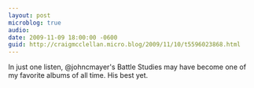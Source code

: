```yaml
---
layout: post
microblog: true
audio: 
date: 2009-11-09 18:00:00 -0600
guid: http://craigmcclellan.micro.blog/2009/11/10/t5596023868.html
---
```

In just one listen, @johncmayer's Battle Studies may have become one of my favorite albums of all time.  His best yet.
